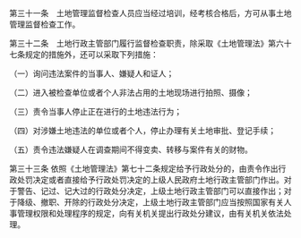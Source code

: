 第三十一条　土地管理监督检查人员应当经过培训，经考核合格后，方可从事土地管理监督检查工作。

﻿第三十二条　土地行政主管部门履行监督检查职责，除采取《土地管理法》第六十七条规定的措施外，还可以采取下列措施：

﻿（一）询问违法案件的当事人、嫌疑人和证人；

﻿（二）进入被检查单位或者个人非法占用的土地现场进行拍照、摄像；

﻿（三）责令当事人停止正在进行的土地违法行为；

﻿（四）对涉嫌土地违法的单位或者个人，停止办理有关土地审批、登记手续；

﻿（五）责令违法嫌疑人在调查期间不得变卖、转移与案件有关的财物。

﻿第三十三条 依照《土地管理法》第七十二条规定给予行政处分的，由责令作出行政处罚决定或者直接给予行政处罚决定的上级人民政府土地行政主管部门作出。对于警告、记过、记大过的行政处分决定，上级土地行政主管部门可以直接作出；对于降级、撤职、开除的行政处分决定，上级土地行政主管部门应当按照国家有关人事管理权限和处理程序的规定，向有关机关提出行政处分建议，由有关机关依法处理。